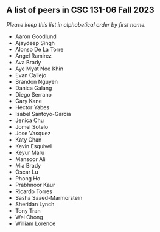 A list of peers in CSC 131-06 Fall 2023
--------------------------------------------------

*Please keep this list in alphabetical order by first name.*
* Aaron Goodlund
* Ajaydeep Singh
* Alonso De La Torre
* Angel Ramirez
* Ava Brady
* Aye Myat Noe Khin
* Evan Callejo
* Brandon Nguyen
* Danica Galang
* Diego Serrano
* Gary Kane
* Hector Yabes
* Isabel Santoyo-Garcia
* Jenica Chu
* Jomel Sotelo
* Jose Vasquez
* Katy Chan
* Kevin Esquivel
* Keyur Maru
* Mansoor Ali
* Mia Brady
* Oscar Lu
* Phong Ho
* Prabhnoor Kaur
* Ricardo Torres
* Sasha Saaed-Marmorstein
* Sheridan Lynch
* Tony Tran
* Wei Chong
* William Lorence

